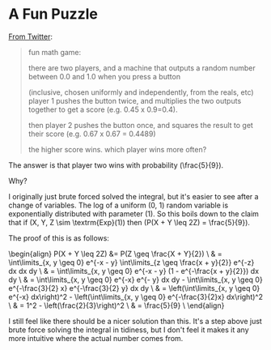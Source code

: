# A Fun Puzzle

[From Twitter](https://twitter.com/Ghast_NEOH/status/1157366361200451585):

> fun math game:
> 
> there are two players, and a machine that outputs a random number between 0.0 and 1.0 when you press a button 
> 
> (inclusive, chosen uniformly and independently, from the reals, etc)
> player 1 pushes the button twice, and multiplies the two outputs together to get a score (e.g. 0.45 x 0.9=0.4).
> 
> then player 2 pushes the button once, and squares the result to get their score (e.g. 0.67 x 0.67 = 0.4489)
> 
> the higher score wins. which player wins more often?

The answer is that player two wins with probability \(\frac{5}{9}\).

Why?

I originally just brute forced solved the integral, but it's easier to see after a change of variables.
The log of a uniform \(0, 1\) random variable is exponentially distributed with parameter \(1\).
So this boils down to the claim that if \(X, Y, Z \sim \textrm{Exp}(1)\) then \(P(X + Y \leq 2Z) = \frac{5}{9}\).

The proof of this is as follows:

\begin{align}
P(X + Y \leq 2Z) &= P(Z \geq \frac{X + Y}{2}) \\
& = \int\limits_{x, y \geq 0} e^{-x - y} \int\limits_{z \geq \frac{x + y}{2}} e^{-z} dx dx dy \\
& = \int\limits_{x, y \geq 0} e^{-x - y} (1 - e^{-\frac{x + y}{2}}) dx dy \\
& = \int\limits_{x, y \geq 0} e^{-x} e^{- y} dx dy  - \int\limits_{x, y \geq 0} e^{-\frac{3}{2} x}  e^{-\frac{3}{2} y} dx dy  \\
& = \left(\int\limits_{x, y \geq 0} e^{-x} dx\right)^2  -  \left(\int\limits_{x, y \geq 0} e^{-\frac{3}{2}x} dx\right)^2 \\
& = 1^2 - \left(\frac{2}{3}\right)^2 \\
& = \frac{5}{9} \\
\end{align}

I still feel like there should be a nicer solution than this. It's a step above just brute force solving the integral in tidiness, but I don't feel it makes it any more intuitive where the actual number comes from.
